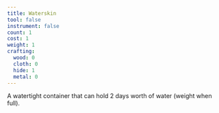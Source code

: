 ```yaml
---
title: Waterskin
tool: false
instrument: false
count: 1
cost: 1
weight: 1
crafting:
  wood: 0
  cloth: 0
  hide: 1
  metal: 0
---
```


A watertight container that can hold 2 days worth of water (weight when full).
